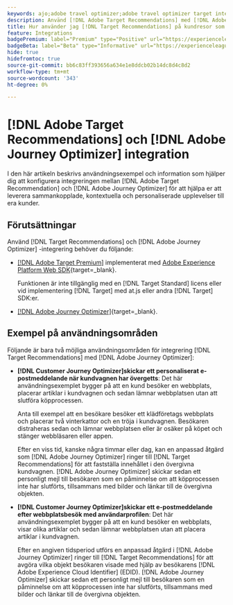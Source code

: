 ```yaml
---
keywords: ajo;adobe travel optimizer;adobe travel optimizer target integration;recommendations;target recommendations;integration
description: Använd [!DNL Adobe Target Recommendations] med [!DNL Adobe Journey Optimizer].
title: Hur använder jag [!DNL Target Recommendations] på kundresor som använder [!DNL Adobe Journey Optimizer]?
feature: Integrations
badgePremium: label="Premium" type="Positive" url="https://experienceleague.adobe.com/docs/target/using/introduction/intro.html?lang=en#premium newtab=true" tooltip="Se vad som ingår i Target Premium."
badgeBeta: label="Beta" type="Informative" url="https://experienceleague.adobe.com/docs/target/using/introduction/intro.html#beta newtab=true" tooltip="Vad är Beta-funktioner i [!DNL Adobe Target]."
hide: true
hidefromtoc: true
source-git-commit: bb6c83ff393656a634e1e8ddcb02b14dc8d4c8d2
workflow-type: tm+mt
source-wordcount: '343'
ht-degree: 0%

---
```


# [!DNL Adobe Target Recommendations] och [!DNL Adobe Journey Optimizer] integration

I den här artikeln beskrivs användningsexempel och information som hjälper dig att konfigurera integreringen mellan [!DNL Adobe Target Recommendation] och [!DNL Adobe Journey Optimizer] för att hjälpa er att leverera sammankopplade, kontextuella och personaliserade upplevelser till era kunder.

## Förutsättningar

Använd [!DNL Target Recommendations] och [!DNL Adobe Journey Optimizer] -integrering behöver du följande:

* [[!DNL Adobe Target Premium]](/help/main/c-intro/intro.md#premium) implementerat med [Adobe Experience Platform Web SDK](https://experienceleague.adobe.com/docs/target-dev/developer/client-side/aep-web-sdk.html){target=_blank}.

  Funktionen är inte tillgänglig med en [!DNL Target Standard] licens eller vid implementering [!DNL Target] med at.js eller andra [!DNL Target] SDK:er.

* [[!DNL Adobe Journey Optimizer]](https://experienceleague.adobe.com/docs/journey-optimizer/using/ajo-home.html){target=_blank}.

## Exempel på användningsområden

Följande är bara två möjliga användningsområden för integrering [!DNL Target Recommendations] med [!DNL Adobe Journey Optimizer]:

* **[!DNL Customer Journey Optimizer]skickar ett personaliserat e-postmeddelande när kundvagnen har övergetts**: Det här användningsexemplet bygger på att en kund besöker en webbplats, placerar artiklar i kundvagnen och sedan lämnar webbplatsen utan att slutföra köpprocessen.

  Anta till exempel att en besökare besöker ett klädföretags webbplats och placerar två vinterkattor och en tröja i kundvagnen. Besökaren distraheras sedan och lämnar webbplatsen eller är osäker på köpet och stänger webbläsaren eller appen.

  Efter en viss tid, kanske några timmar eller dag, kan en anpassad åtgärd som [!DNL Adobe Journey Optimizer] ringer till [!DNL Target Recommendations] för att fastställa innehållet i den övergivna kundvagnen. [!DNL Adobe Journey Optimizer] skickar sedan ett personligt mejl till besökaren som en påminnelse om att köpprocessen inte har slutförts, tillsammans med bilder och länkar till de övergivna objekten.

* **[!DNL Customer Journey Optimizer]skickar ett e-postmeddelande efter webbplatsbesök med användarprofilen**: Det här användningsexemplet bygger på att en kund besöker en webbplats, visar olika artiklar och sedan lämnar webbplatsen utan att placera artiklar i kundvagnen.

  Efter en angiven tidsperiod utförs en anpassad åtgärd i [!DNL Adobe Journey Optimizer] ringer till [!DNL Target Recommendations] för att avgöra vilka objekt besökaren visade med hjälp av besökarens [!DNL Adobe Experience Cloud Identifier] (EDID). [!DNL Adobe Journey Optimizer] skickar sedan ett personligt mejl till besökaren som en påminnelse om att köpprocessen inte har slutförts, tillsammans med bilder och länkar till de övergivna objekten.

